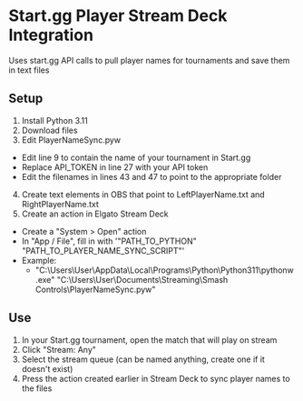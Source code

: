 # Start.gg Player Stream Deck Integration
Uses start.gg API calls to pull player names for tournaments and save them in text files

## Setup
1. Install Python 3.11
2. Download files
3. Edit PlayerNameSync.pyw
  * Edit line 9 to contain the name of your tournament in Start.gg
  * Replace API_TOKEN in line 27 with your API token
  * Edit the filenames in lines 43 and 47 to point to the appropriate folder

4. Create text elements in OBS that point to LeftPlayerName.txt and RightPlayerName.txt
5. Create an action in Elgato Stream Deck
  * Create a "System > Open" action
  * In "App / File", fill in with '"PATH_TO_PYTHON" "PATH_TO_PLAYER_NAME_SYNC_SCRIPT"'
  * Example:
    * "C:\Users\User\AppData\Local\Programs\Python\Python311\pythonw.exe" "C:\Users\User\Documents\Streaming\Smash Controls\PlayerNameSync.pyw"

## Use
1. In your Start.gg tournament, open the match that will play on stream
2. Click "Stream: Any"
3. Select the stream queue (can be named anything, create one if it doesn't exist)
4. Press the action created earlier in Stream Deck to sync player names to the files
